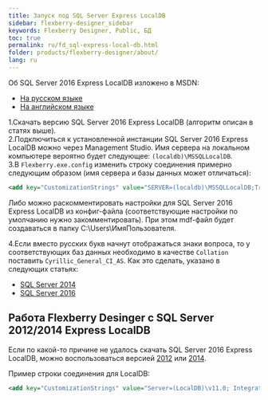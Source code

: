 ```yaml
---
title: Запуск под SQL Server Express LocalDB
sidebar: flexberry-designer_sidebar
keywords: Flexberry Designer, Public, БД
toc: true
permalink: ru/fd_sql-express-local-db.html
folder: products/flexberry-designer/about/
lang: ru
---
```


Об SQL Server 2016 Express LocalDB изложено в MSDN:

* [На русском языке](http://msdn.microsoft.com/ru-ru/library/hh510202.aspx)
* [На английском языке](http://msdn.microsoft.com/en-us/library/hh510202.aspx)

1.Скачать версию SQL Server 2016 Express LocalDB (алгоритм описан в статях выше).  
2.Подключиться к установленной инстанции SQL Server 2016 Express LocalDB можно через Management Studio. Имя сервера на локальном компьютере вероятно будет следующее: `(localdb)\MSSQLLocalDB`.  
3.В `Flexberry.exe.config` изменить строку соединения примерно следующим образом (имя сервера и базы данных может отличаться):

```xml
<add key="CustomizationStrings" value="SERVER=(localdb)\MSSQLLocalDB;Trusted_connection=yes;DATABASE=CaseLocalDB;"/>
```
Либо можно раскомментировать настройки для SQL Server 2016 Express LocalDB из конфиг-файла (соответствующие настройки по умолчанию нужно закомментировать). При этом mdf-файл будет создаваться в папку C:\Users\ИмяПользователя. 

4.Если вместо русских букв начнут отображаться знаки вопроса, то у соответствующих баз данных необходимо в качестве `Collation` поставить `Cyrillic_General_CI_AS`. Как это сделать, указано в следующих статьях: 

* [SQL Server 2014](http://technet.microsoft.com/en-us/library/ms175835(v=sql.120).aspx) 
* [SQL Server 2016](http://technet.microsoft.com/en-us/library/ms179254.aspx) 

## Работа Flexberry Desinger c SQL Server 2012/2014 Express LocalDB
Если по какой-то причине не удалось скачать SQL Server 2016 Express LocalDB, можно воспользоваться версией [2012](http://www.microsoft.com/ru-ru/download/details.aspx?id=35579) или [2014](https://www.microsoft.com/ru-ru/download/details.aspx%3Fid%3D42299).

Пример строки соединения для LоcalDB:

```xml
<add key="CustomizationStrings" value="Server=(LocalDB)\v11.0; Integrated Security=true;  AttachDbFileName=D:\Flexberry\a1.mdf;"/>
```

